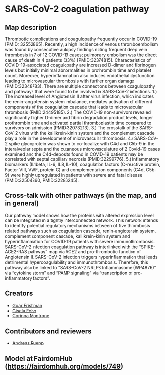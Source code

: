 # SARS-CoV-2 coagulation pathway

## Map description

Thrombotic complications and coagulopathy frequently occur in COVID-19 [PMID: 32552865]. Recently, a high incidence of venous thromboembolism was found by consecutive autopsy findings noting frequent deep vein thrombosis in 7 of 12 COVID-19 cases; pulmonary embolism was the direct cause of death in 4 patients (33%) [PMID:32374815]. Characteristics of COVID-19-associated coagulopathy are increased D-dimer and fibrinogen levels but initially minimal abnormalities in prothrombin time and platelet count. Moreover, hyperinflammation also induces endothelial dysfunction leading to microvascular thrombosis with further organ damage (PMID:32348783). There are multiple connections between coagulopathy and pathways that were found to be involved in SARS-CoV-2 infections. 1.) The increased level of Angiotensin II after virus infection, which indicates the renin-angiotensin system imbalance, mediates activation of different components of the coagulation cascade that leads to microvascular thrombosis (PMID:24495185). 2.) The COVID-19 non‐survivors revealed significantly higher D‐dimer and fibrin degradation product levels, longer prothrombin time and activated partial thromboplastin time compared to survivors on admission (PMID:32073213). 3.) The crosstalk of the SARS-CoV-2 virus with the kallikrein-kinin system and the complement cascade play a role in the development of microvascular thrombosis. 4.) SARS-CoV-2 spike glycoprotein was shown to co-localize with C4d and C5b-9 in the interalveolar septa and the cutaneous microvasculature of 2 Covid-19 cases examined and the C4d-deposits found in COVID-19 patients may be correlated with septal capillary necrosis (PMID:32299776). 5.) Inflammatory biomarkers (IL1beta, IL-6, IL8, IL-10), coagulation factors (C-reactive protein, Factor VIII, VWF, protein C) and complementation components (C4d, C5b-9) were highly upregulated in patients with severe and fatal disease (PMID:32504360, PMID:32286245).

## Cross-talk with other pathways (in the map, and in general)

Our pathway model shows how the proteins with altered expression level can be integrated in a tightly interconnected network. This network intends to identify potential regulatory mechanisms between of five thrombosis related pathways such as coagulation cascade, renin-angiotensin system, complement component cascade, kallikrein-kinin system and hyperinflammation for COVID-19 patients with severe immunothrombosis. SARS-CoV-2 infection coagulation pathway is interlinked with the “SPIKE-ACE2-RAS pathway” map via ACE2 and pro-thrombotic function of Angiotensin II. SARS-CoV-2 infection triggers hyperinflammation that leads detrimental hypercoagulability and immunothrombosis. Therefore, this pathway also be linked to “SARS-CoV-2 NRLP3 Inflammasome (WP4876)” via “cytokine storm” and “PAMP signaling” via “transcription of pro-inflammatory factors”.

## Creators
- [Goar Frishman](https://fairdomhub.org/people/1696)
- [Gisela Fobo](https://fairdomhub.org/people/1695)
- [Corinna Montrone](https://fairdomhub.org/people/1694)

## Contributors and reviewers
- [Andreas Ruepp](https://fairdomhub.org/people/1692)

## Model at FairdomHub (https://fairdomhub.org/models/749)
